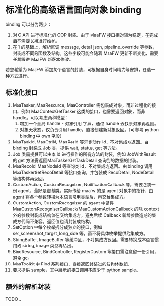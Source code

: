 # 标准化的高级语言面向对象 binding

binding 可以分为两步：

1. 对 C API 进行标准化的 OOP 封装。由于 MaaFW 接口相对较为稳定，在完成后不需要长期进行维护。
2. 在 1 的基础上，解析回调 message, detail json, pipeline_override 等参数，封装成不同的函数及结构。这些字段可能会随着 MaaFW 更新不断变化，需要长期跟进 MaaFW 新版本修改。

若您希望为 MaaFW 添加某个语言的封装，可根据自身时间精力等安排，任选一种方式进行。

## 标准化接口

1. MaaTasker, MaaResource, MaaController 需包装成对象，而非过程化的接口。例如 MaaContextGetTasker 这类的接口，也需要返回对象，而非 handle。可以考虑两种模型：
    1. 增加一个全局 handle - 对象引用 字典，通过 handle 去找原对象再返回。
    2. 对象无状态，仅负责引用 handle，直接创建新对象返回。（可参考 python binding 中 own 字段）
2. MaaTaskId, MaaCtrlId, MaaResId 等异步动作 id，不对集成方返回。由 binding 封装成 Job 类，提供 wait, status, get 等方法。
3. Job 类需提供可以由本 id 进行操作的所有方法的封装，例如 JobWithResult 的 get 方法需返回MaaTaskerGetTaskDetail 查询到的数据的封装。
4. MaaRecoId, MaaNodeId 等查询类 id，不对集成方返回。由 binding 调用 MaaTaskerGetRecoDetail 等接口查询，并包装成 RecoDetail, NodeDetail 等结构体再返回。
5. CustomAction, CustomRecognizer, NotificationCallback 等，需要包装一份 agent，最好是虚基类。实际传给 maafw 的是 agent 对象中的指针，由 agent 将各个参数转换为本语言常用类型后，再交给集成方。
6. CustomAction, CustomRecognizer 的 agent 中请将 MaaCustomRecognizerCallback/MaaCustomActionCallback 的除 context 外的参数封装成结构体在交给集成方，避免后续 Callback 新增参数造成的集成方代码不兼容。返回值也请封装成结构。
7. SetOption 中每个枚举拆分成独立的接口，例如 set_screenshot_target_long_side 等，而不将具体枚举提供给集成方。
8. StringBuffer, ImageBuffer 等缓冲区，不对集成方返回。需要转换成本语言惯用的 string, image 类型再给出。
9. BindResource, BindController, RegisterCustom 等接口需注意留一份引用，避免 gc。
10. MaaToolkit 中 Find 系列接口，直接返回封装过的结构体数组。
11. 要求提供 sample，其中展示的接口调用不应少于 python sample。

## 额外的解析封装

TODO...
